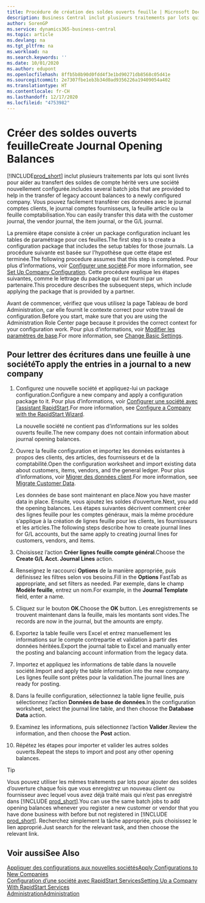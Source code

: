 ```yaml
---
title: Procédure de création des soldes ouverts feuille | Microsoft Docs
description: Business Central inclut plusieurs traitements par lots qui sont livrés pour aider au transfert des soldes de compte hérité vers une société nouvellement configurée. Vous pouvez facilement transférer ces données avec des validations de feuille.
author: SorenGP
ms.service: dynamics365-business-central
ms.topic: article
ms.devlang: na
ms.tgt_pltfrm: na
ms.workload: na
ms.search.keywords: ''
ms.date: 10/01/2020
ms.author: edupont
ms.openlocfilehash: 8ffb5b8b90d0fdd4f3e1bd90271db8568c05d41e
ms.sourcegitcommit: 2e7307fbe1eb3b34d0ad9356226a19409054a402
ms.translationtype: HT
ms.contentlocale: fr-CH
ms.lasthandoff: 12/17/2020
ms.locfileid: "4753982"
---
```

# <a name="create-journal-opening-balances"></a><span data-ttu-id="d43c9-104">Créer des soldes ouverts feuille</span><span class="sxs-lookup"><span data-stu-id="d43c9-104">Create Journal Opening Balances</span></span>

[!INCLUDE[prod_short](includes/prod_short.md)] <span data-ttu-id="d43c9-105">inclut plusieurs traitements par lots qui sont livrés pour aider au transfert des soldes de compte hérité vers une société nouvellement configurée.</span><span class="sxs-lookup"><span data-stu-id="d43c9-105">includes several batch jobs that are provided to help in the transfer of legacy account balances to a newly configured company.</span></span> <span data-ttu-id="d43c9-106">Vous pouvez facilement transférer ces données avec le journal comptes clients, le journal comptes fournisseurs, la feuille article ou la feuille comptabilisation.</span><span class="sxs-lookup"><span data-stu-id="d43c9-106">You can easily transfer this data with the customer journal, the vendor journal, the item journal, or the G/L journal.</span></span>

<span data-ttu-id="d43c9-107">La première étape consiste à créer un package configuration incluant les tables de paramétrage pour ces feuilles.</span><span class="sxs-lookup"><span data-stu-id="d43c9-107">The first step is to create a configuration package that includes the setup tables for those journals.</span></span> <span data-ttu-id="d43c9-108">La procédure suivante est basée sur l’hypothèse que cette étape est terminée.</span><span class="sxs-lookup"><span data-stu-id="d43c9-108">The following procedure assumes that this step is completed.</span></span> <span data-ttu-id="d43c9-109">Pour plus d’informations, voir [Configurer une société](admin-set-up-company-configuration.md).</span><span class="sxs-lookup"><span data-stu-id="d43c9-109">For more information, see [Set Up Company Configuration](admin-set-up-company-configuration.md).</span></span> <span data-ttu-id="d43c9-110">Cette procédure explique les étapes suivantes, comme le lettrage du package qui est fourni par un partenaire.</span><span class="sxs-lookup"><span data-stu-id="d43c9-110">This procedure describes the subsequent steps, which include applying the package that is provided by a partner.</span></span>  

<span data-ttu-id="d43c9-111">Avant de commencer, vérifiez que vous utilisez la page Tableau de bord Administration, car elle fournit le contexte correct pour votre travail de configuration.</span><span class="sxs-lookup"><span data-stu-id="d43c9-111">Before you start, make sure that you are using the Administration Role Center page because it provides the correct context for your configuration work.</span></span> <span data-ttu-id="d43c9-112">Pour plus d’informations, voir [Modifier les paramètres de base](ui-change-basic-settings.md).</span><span class="sxs-lookup"><span data-stu-id="d43c9-112">For more information, see [Change Basic Settings](ui-change-basic-settings.md).</span></span>

## <a name="to-apply-the-entries-in-a-journal-to-a-new-company"></a><span data-ttu-id="d43c9-113">Pour lettrer des écritures dans une feuille à une société</span><span class="sxs-lookup"><span data-stu-id="d43c9-113">To apply the entries in a journal to a new company</span></span>

1. <span data-ttu-id="d43c9-114">Configurez une nouvelle société et appliquez-lui un package configuration.</span><span class="sxs-lookup"><span data-stu-id="d43c9-114">Configure a new company and apply a configuration package to it.</span></span> <span data-ttu-id="d43c9-115">Pour plus d’informations, voir [Configurer une société avec l’assistant RapidStart](admin-how-to-configure-a-company-with-the-rapidstart-wizard.md).</span><span class="sxs-lookup"><span data-stu-id="d43c9-115">For more information, see [Configure a Company with the RapidStart Wizard](admin-how-to-configure-a-company-with-the-rapidstart-wizard.md).</span></span>  

    <span data-ttu-id="d43c9-116">La nouvelle société ne contient pas d’informations sur les soldes ouverts feuille.</span><span class="sxs-lookup"><span data-stu-id="d43c9-116">The new company does not contain information about journal opening balances.</span></span>  

2. <span data-ttu-id="d43c9-117">Ouvrez la feuille configuration et importez les données existantes à propos des clients, des articles, des fournisseurs et de la comptabilité.</span><span class="sxs-lookup"><span data-stu-id="d43c9-117">Open the configuration worksheet and import existing data about customers, items, vendors, and the general ledger.</span></span> <span data-ttu-id="d43c9-118">Pour plus d’informations, voir [Migrer des données client](admin-migrate-customer-data.md).</span><span class="sxs-lookup"><span data-stu-id="d43c9-118">For more information, see [Migrate Customer Data](admin-migrate-customer-data.md).</span></span>  

    <span data-ttu-id="d43c9-119">Les données de base sont maintenant en place.</span><span class="sxs-lookup"><span data-stu-id="d43c9-119">Now you have master data in place.</span></span> <span data-ttu-id="d43c9-120">Ensuite, vous ajoutez les soldes d’ouverture.</span><span class="sxs-lookup"><span data-stu-id="d43c9-120">Next, you add the opening balances.</span></span> <span data-ttu-id="d43c9-121">Les étapes suivantes décrivent comment créer des lignes feuille pour les comptes généraux, mais la même procédure s’applique à la création de lignes feuille pour les clients, les fournisseurs et les articles.</span><span class="sxs-lookup"><span data-stu-id="d43c9-121">The following steps describe how to create journal lines for G/L accounts, but the same apply to creating journal lines for customers, vendors, and items.</span></span>  
3. <span data-ttu-id="d43c9-122">Choisissez l’action **Créer lignes feuille compte général**.</span><span class="sxs-lookup"><span data-stu-id="d43c9-122">Choose the **Create G/L Acct. Journal Lines** action.</span></span>  
4. <span data-ttu-id="d43c9-123">Renseignez le raccourci **Options** de la manière appropriée, puis définissez les filtres selon vos besoins.</span><span class="sxs-lookup"><span data-stu-id="d43c9-123">Fill in the **Options** FastTab as appropriate, and set filters as needed.</span></span> <span data-ttu-id="d43c9-124">Par exemple, dans le champ **Modèle feuille**, entrez un nom.</span><span class="sxs-lookup"><span data-stu-id="d43c9-124">For example, in the **Journal Template** field, enter a name.</span></span>  
5. <span data-ttu-id="d43c9-125">Cliquez sur le bouton **OK**.</span><span class="sxs-lookup"><span data-stu-id="d43c9-125">Choose the **OK** button.</span></span> <span data-ttu-id="d43c9-126">Les enregistrements se trouvent maintenant dans la feuille, mais les montants sont vides.</span><span class="sxs-lookup"><span data-stu-id="d43c9-126">The records are now in the journal, but the amounts are empty.</span></span>  
6. <span data-ttu-id="d43c9-127">Exportez la table feuille vers Excel et entrez manuellement les informations sur le compte contrepartie et validation à partir des données héritées.</span><span class="sxs-lookup"><span data-stu-id="d43c9-127">Export the journal table to Excel and manually enter the posting and balancing account information from the legacy data.</span></span>
7. <span data-ttu-id="d43c9-128">Importez et appliquez les informations de table dans la nouvelle société.</span><span class="sxs-lookup"><span data-stu-id="d43c9-128">Import and apply the table information into the new company.</span></span> <span data-ttu-id="d43c9-129">Les lignes feuille sont prêtes pour la validation.</span><span class="sxs-lookup"><span data-stu-id="d43c9-129">The journal lines are ready for posting.</span></span>  
8. <span data-ttu-id="d43c9-130">Dans la feuille configuration, sélectionnez la table ligne feuille, puis sélectionnez l’action **Données de base de données**.</span><span class="sxs-lookup"><span data-stu-id="d43c9-130">In the configuration worksheet, select the journal line table, and then choose the **Database Data** action.</span></span>  
9. <span data-ttu-id="d43c9-131">Examinez les informations, puis sélectionnez l’action **Valider**.</span><span class="sxs-lookup"><span data-stu-id="d43c9-131">Review the information, and then choose the **Post** action.</span></span>  
10. <span data-ttu-id="d43c9-132">Répétez les étapes pour importer et valider les autres soldes ouverts.</span><span class="sxs-lookup"><span data-stu-id="d43c9-132">Repeat the steps to import and post any other opening balances.</span></span>  

> [!TIP]
> <span data-ttu-id="d43c9-133">Vous pouvez utiliser les mêmes traitements par lots pour ajouter des soldes d’ouverture chaque fois que vous enregistrez un nouveau client ou fournisseur avec lequel vous avez déjà traité mais qui n’est pas enregistré dans [!INCLUDE [prod_short](includes/prod_short.md)].</span><span class="sxs-lookup"><span data-stu-id="d43c9-133">You can use the same batch jobs to add opening balances whenever you register a new customer or vendor that you have done business with before but not registered in [!INCLUDE [prod_short](includes/prod_short.md)].</span></span> <span data-ttu-id="d43c9-134">Recherchez simplement la tâche appropriée, puis choisissez le lien approprié.</span><span class="sxs-lookup"><span data-stu-id="d43c9-134">Just search for the relevant task, and then choose the relevant link.</span></span>

## <a name="see-also"></a><span data-ttu-id="d43c9-135">Voir aussi</span><span class="sxs-lookup"><span data-stu-id="d43c9-135">See Also</span></span>

[<span data-ttu-id="d43c9-136">Appliquer des configurations aux nouvelles sociétés</span><span class="sxs-lookup"><span data-stu-id="d43c9-136">Apply Configurations to New Companies</span></span>](admin-apply-configuration-to-new-companies.md)  
[<span data-ttu-id="d43c9-137">Configuration d’une société avec RapidStart Services</span><span class="sxs-lookup"><span data-stu-id="d43c9-137">Setting Up a Company With RapidStart Services</span></span>](admin-set-up-a-company-with-rapidstart.md)  
[<span data-ttu-id="d43c9-138">Administration</span><span class="sxs-lookup"><span data-stu-id="d43c9-138">Administration</span></span>](admin-setup-and-administration.md)  
